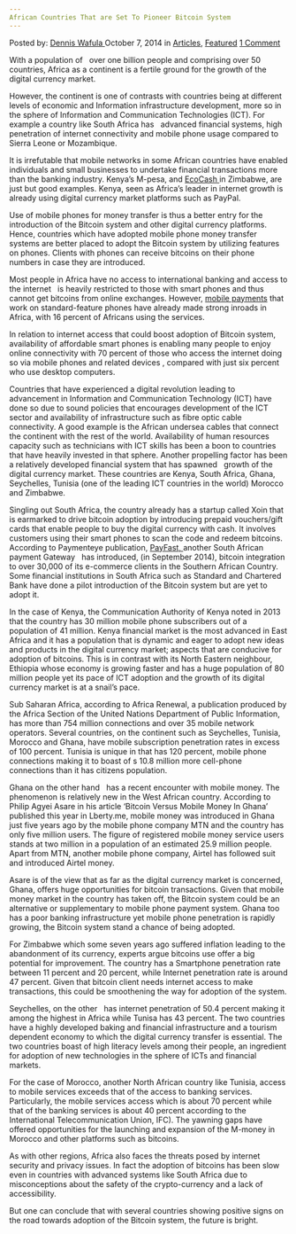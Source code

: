 ```yaml
---
African Countries That are Set To Pioneer Bitcoin System
---
```

<article class="post-listing post-7215 post type-post status-publish format-standard has-post-thumbnail hentry category-deepdot-news tag-african tag-bitcoin tag-countries tag-pioneer tag-set tag-system">
    <div class="post-inner">
    <p class="post-meta">
    <span>Posted by: <a href="https://www.deepdotweb.com/author/denniswafula/" title="">Dennis Wafula </a></span>
    <span>October 7, 2014</span>
    <span>in <a href="https://www.deepdotweb.com/category/articles/" rel="category tag">Articles</a>, <a href="https://www.deepdotweb.com/category/deepdot-news/" rel="category tag">Featured</a></span>
    <span><a href="https://www.deepdotweb.com/2014/10/07/african-countries-set-pioneer-bitcoin-system/#comments">1 Comment</a></span>
    </p>
    <div class="clear"></div>
    <div class="entry">
    <p>With a population of   over one billion people and comprising over 50 countries, Africa as a continent is a fertile ground for the growth of the digital currency market.</p>
    <p>However, the continent is one of contrasts with countries being at different levels of economic and Information infrastructure development, more so in the sphere of Information and Communication Technologies (ICT). For example a country like South Africa has   advanced financial systems, high penetration of internet connectivity and mobile phone usage compared to Sierra Leone or Mozambique.</p>
    <p>It is irrefutable that mobile networks in some African countries have enabled individuals and small businesses to undertake financial transactions more than the banking industry. Kenya’s M-pesa, and <a href="https://www.econet.co.zw/ecocash/">EcoCash </a>in Zimbabwe, are just but good examples. Kenya, seen as Africa’s leader in internet growth is already using digital currency market platforms such as PayPal.</p>
    <p>Use of mobile phones for money transfer is thus a better entry for the introduction of the Bitcoin system and other digital currency platforms. Hence, countries which have adopted mobile phone money transfer systems are better placed to adopt the Bitcoin system by utilizing features on phones. Clients with phones can receive bitcoins on their phone numbers in case they are introduced.</p>
    <p>Most people in Africa have no access to international banking and access to the internet   is heavily restricted to those with smart phones and thus cannot get bitcoins from online exchanges. However, <a href="http://www.deepdotweb.com/2014/09/26/mobile-phones-bitcoin-adoption-africa/">mobile payments</a> that work on standard-feature phones have already made strong inroads in Africa, with 16 percent of Africans using the services.</p>
    <p>In relation to internet access that could boost adoption of Bitcoin system, availability of affordable smart phones is enabling many people to enjoy online connectivity with 70 percent of those who access the internet doing so via mobile phones and related devices , compared with just six percent who use desktop computers.</p>
    <p>Countries that have experienced a digital revolution leading to   advancement in Information and Communication Technology (ICT) have done so due to sound policies that encourages development of the ICT sector and availability of infrastructure such as fibre optic cable connectivity. A good example is the African undersea cables that connect the continent with the rest of the world. Availability of human resources capacity such as technicians with ICT skills has been a boon to countries that have heavily invested in that sphere. Another propelling factor has been a relatively developed financial system that has spawned   growth of the digital currency market. These countries are Kenya, South Africa, Ghana, Seychelles, Tunisia (one of the leading ICT countries in the world) Morocco and Zimbabwe.</p>
    <p>Singling out South Africa, the country already has a startup called Xoin that is earmarked to drive bitcoin adoption by introducing prepaid vouchers/gift cards that enable people to buy the digital currency with cash. It involves customers using their smart phones to scan the code and redeem bitcoins. According to Paymenteye publication, <a href="http://cointelegraph.com/news/112348/new-bitcoin-atms-first-machines-invade-ny-dallas-south-africa-">PayFast, </a>another South African payment Gateway   has introduced, (in September 2014), bitcoin integration to over 30,000 of its e-commerce clients in the Southern African Country. Some financial institutions in South Africa such as Standard and Chartered Bank have done a pilot introduction of the Bitcoin system but are yet to adopt it.</p>
    <p>In the case of Kenya, the Communication Authority of Kenya noted in 2013 that the country has 30 million mobile phone subscribers out of a population of 41 million. Kenya financial market is the most advanced in East Africa and it has a population that is dynamic and eager to adopt new ideas and products in the digital currency market; aspects that are conducive for adoption of bitcoins. This is in contrast with its North Eastern neighbour, Ethiopia whose economy is growing faster and has a huge population of 80 million people yet its pace of ICT adoption and the growth of its digital currency market is at a snail’s pace.</p>
    <p>Sub Saharan Africa, according to Africa Renewal, a publication produced by the Africa Section of the United Nations Department of Public Information, has more than 754 million connections and over 35 mobile network operators. Several countries, on the continent such as Seychelles, Tunisia, Morocco and Ghana, have mobile subscription penetration rates in excess of 100 percent. Tunisia is unique in that has 120 percent, mobile phone connections making it to boast of s 10.8 million more cell-phone connections than it has citizens population.</p>
    <p>Ghana on the other hand   has a recent encounter with mobile money. The phenomenon is relatively new in the West African country. According to Philip Agyei Asare in his article ‘Bitcoin Versus Mobile Money In Ghana’ published this year in Lberty.me, mobile money was introduced in Ghana just five years ago by the mobile phone company MTN and the country has only five million users. The figure of registered mobile money service users stands at two million in a population of an estimated 25.9 million people. Apart from MTN, another mobile phone company, Airtel has followed suit and introduced Airtel money.</p>
    <p>Asare is of the view that as far as the digital currency market is concerned, Ghana, offers huge opportunities for bitcoin transactions. Given that mobile money market in the country has taken off, the Bitcoin system could be an alternative or supplementary to mobile phone payment system. Ghana too has a poor banking infrastructure yet mobile phone penetration is rapidly growing, the Bitcoin system stand a chance of being adopted.</p>
    <p>For Zimbabwe which some seven years ago suffered inflation leading to the abandonment of its currency, experts argue bitcoins use offer a big potential for improvement. The country has a Smartphone penetration rate between 11 percent and 20 percent, while Internet penetration rate is around 47 percent. Given that bitcoin client needs internet access to make transactions, this could be smoothening the way for adoption of the system.</p>
    <p>Seychelles, on the other   has internet penetration of 50.4 percent making it among the highest in Africa while Tunisa has 43 percent. The two countries have a highly developed baking and financial infrastructure and a tourism dependent economy to which the digital currency transfer is essential. The two countries boast of high literacy levels among their people, an ingredient for adoption of new technologies in the sphere of ICTs and financial markets.</p>
    <p>For the case of Morocco, another North African country like Tunisia, access to mobile services exceeds that of the access to banking services. Particularly, the mobile services access which is about 70 percent while that of the banking services is about 40 percent according to the International Telecommunication Union, IFC). The yawning gaps have offered opportunities for the launching and expansion of the M-money in Morocco and other platforms such as bitcoins.</p>
    <p>As with other regions, Africa also faces the threats posed by internet security and privacy issues. In fact the adoption of bitcoins has been slow even in countries with advanced systems like South Africa due to misconceptions about the safety of the crypto-currency and a lack of accessibility.</p>
    <p>But one can conclude that with several countries showing positive signs on the road towards adoption of the Bitcoin system, the future is bright.</p>
    </div>
    <span style="display:none"><a href="https://www.deepdotweb.com/tag/african/" rel="tag">african</a> <a href="https://www.deepdotweb.com/tag/bitcoin/" rel="tag">bitcoin</a> <a href="https://www.deepdotweb.com/tag/countries/" rel="tag">countries</a> <a href="https://www.deepdotweb.com/tag/pioneer/" rel="tag">pioneer</a> <a href="https://www.deepdotweb.com/tag/set/" rel="tag">set</a> <a href="https://www.deepdotweb.com/tag/system/" rel="tag">system</a></span> <span style="display:none" class="updated">2014-10-07</span>
    <div style="display:none" class="vcard author" itemprop="author" itemscope itemtype="http://schema.org/Person"><strong class="fn" itemprop="name"><a href="https://www.deepdotweb.com/author/denniswafula/" title="Posts by Dennis Wafula" rel="author">Dennis Wafula</a></strong></div>
    </div>
</article>

